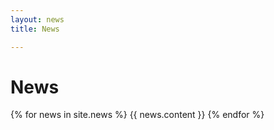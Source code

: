 ```yaml
---
layout: news
title: News

---
```

# News

{% for news in site.news %}
  {{ news.content }}
{% endfor %}
